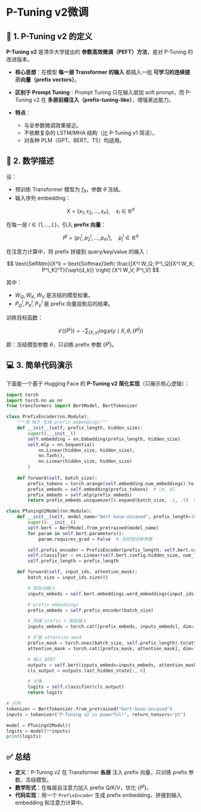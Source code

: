 # P-Tuning v2微调

## 📖 1. P-Tuning v2 的定义

**P-Tuning v2** 是清华大学提出的 **参数高效微调（PEFT）方法**，是对 P-Tuning 的改进版本。

* **核心思想**：在模型 **每一层 Transformer 的输入** 都插入一组 **可学习的连续提示向量（prefix vectors）**。
* **区别于 Prompt Tuning**：Prompt Tuning 只在输入层加 soft prompt，而 P-Tuning v2 在 **多层前缀注入（prefix-tuning-like）**，增强表达能力。
* **特点**：

  * 与全参数微调效果接近。
  * 不依赖复杂的 LSTM/MHA 结构（比 P-Tuning v1 简洁）。
  * 对各种 PLM（GPT、BERT、T5）均适用。



## 🔢 2. 数学描述

设：

* 预训练 Transformer 模型为 $f_\theta$，参数 $\theta$ 冻结。
* 输入序列 embedding：

$$
X = (x_1, x_2, \dots, x_n), \quad x_i \in \mathbb{R}^d
$$

在每一层 $l \in \{1, \dots, L\}$，引入 **prefix 向量**：

$$
P^l = (p^l_1, p^l_2, \dots, p^l_m), \quad p^l_j \in \mathbb{R}^d
$$

在注意力计算中，将 prefix 拼接到 query/key/value 的输入：

$$
\text{SelfAttn}(X^l) = \text{Softmax}\left( \frac{[X^l W_Q; P^l_Q][X^l W_K; P^l_K]^T}{\sqrt{d_k}} \right) [X^l W_V; P^l_V]
$$

其中：

* $W_Q, W_K, W_V$ 是冻结的模型权重。
* $P^l_Q, P^l_K, P^l_V$ 是 prefix 向量投影后的结果。

训练目标函数：

$$
\mathcal{L}(\{P^l\}) = - \sum_{(X, y)} \log p(y \mid X, \theta, \{P^l\})
$$

即：冻结模型参数 $\theta$，只训练 prefix 参数 $\{P^l\}$。



## 💻 3. 简单代码演示

下面是一个基于 Hugging Face 的 **P-Tuning v2 简化实现**（只展示核心逻辑）：

```python
import torch
import torch.nn as nn
from transformers import BertModel, BertTokenizer

class PrefixEncoder(nn.Module):
    """用 MLP 生成 prefix embeddings"""
    def __init__(self, prefix_length, hidden_size):
        super().__init__()
        self.embedding = nn.Embedding(prefix_length, hidden_size)
        self.mlp = nn.Sequential(
            nn.Linear(hidden_size, hidden_size),
            nn.Tanh(),
            nn.Linear(hidden_size, hidden_size)
        )
    
    def forward(self, batch_size):
        prefix_tokens = torch.arange(self.embedding.num_embeddings).to(self.embedding.weight.device)
        prefix_embeds = self.embedding(prefix_tokens)  # [m, d]
        prefix_embeds = self.mlp(prefix_embeds)
        return prefix_embeds.unsqueeze(0).expand(batch_size, -1, -1)  # [B, m, d]

class PTuningV2Model(nn.Module):
    def __init__(self, model_name="bert-base-uncased", prefix_length=10, num_labels=2):
        super().__init__()
        self.bert = BertModel.from_pretrained(model_name)
        for param in self.bert.parameters():
            param.requires_grad = False  # 冻结预训练参数

        self.prefix_encoder = PrefixEncoder(prefix_length, self.bert.config.hidden_size)
        self.classifier = nn.Linear(self.bert.config.hidden_size, num_labels)
        self.prefix_length = prefix_length

    def forward(self, input_ids, attention_mask):
        batch_size = input_ids.size(0)

        # 原始词嵌入
        inputs_embeds = self.bert.embeddings.word_embeddings(input_ids)

        # prefix embeddings
        prefix_embeds = self.prefix_encoder(batch_size)

        # 拼接 prefix + 原始输入
        inputs_embeds = torch.cat([prefix_embeds, inputs_embeds], dim=1)

        # 扩展 attention mask
        prefix_mask = torch.ones(batch_size, self.prefix_length).to(attention_mask.device)
        attention_mask = torch.cat([prefix_mask, attention_mask], dim=1)

        # 输入 BERT
        outputs = self.bert(inputs_embeds=inputs_embeds, attention_mask=attention_mask)
        cls_output = outputs.last_hidden_state[:, 0]

        # 分类
        logits = self.classifier(cls_output)
        return logits

# 示例
tokenizer = BertTokenizer.from_pretrained("bert-base-uncased")
inputs = tokenizer("P-Tuning v2 is powerful!", return_tensors="pt")

model = PTuningV2Model()
logits = model(**inputs)
print(logits)
```



## ✅ 总结

* **定义**：P-Tuning v2 在 Transformer **各层** 注入 prefix 向量，只训练 prefix 参数，冻结模型。
* **数学形式**：在每层自注意力加入 prefix Q/K/V，优化 $\{P^l\}$。
* **代码实现**：用一个 `PrefixEncoder` 生成 prefix embedding，拼接到输入 embedding 和注意力计算中。


